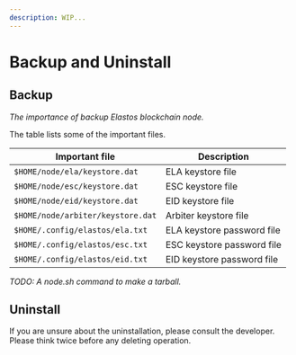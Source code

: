 ```yaml
---
description: WIP...
---
```


# Backup and Uninstall

## Backup

_The importance of backup Elastos blockchain node._

The table lists some of the important files.

| Important file                    | Description                |
| --------------------------------- | -------------------------- |
| `$HOME/node/ela/keystore.dat`     | ELA keystore file          |
| `$HOME/node/esc/keystore.dat`     | ESC keystore file          |
| `$HOME/node/eid/keystore.dat`     | EID keystore file          |
| `$HOME/node/arbiter/keystore.dat` | Arbiter keystore file      |
| `$HOME/.config/elastos/ela.txt`   | ELA keystore password file |
| `$HOME/.config/elastos/esc.txt`   | ESC keystore password file |
| `$HOME/.config/elastos/eid.txt`   | EID keystore password file |

_TODO: A node.sh command to make a tarball._

## Uninstall

If you are unsure about the uninstallation, please consult the developer. Please think twice before any deleting operation.

